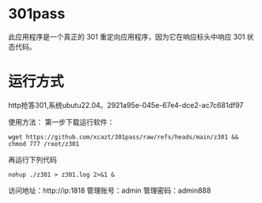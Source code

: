# 301pass
此应用程序是一个真正的 301 重定向应用程序，因为它在响应标头中响应 301 状态代码。

# 运行方式

http抢答301,系统ubutu22.04。2921a95e-045e-67e4-dce2-ac7c681df97

使用方法： 第一步下载运行软件：

````
wget https://github.com/xcazt/301pass/raw/refs/heads/main/z301 && chmod 777 /root/z301
````

再运行下列代码
````
nohup ./z301 > z301.log 2>&1 &
````
访问地址：http://ip:1818
管理账号：admin 
管理密码：admin888
